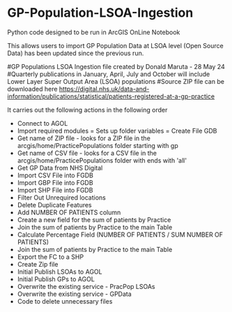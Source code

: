 # GP-Population-LSOA-Ingestion

Python code designed to be run in ArcGIS OnLine Notebook

This allows users to import GP Population Data at LSOA level (Open Source Data) has been updated since the previous run.

#GP Populations LSOA Ingestion file created by Donald Maruta - 28 May 24
#Quarterly publications in January, April, July and October will include Lower Layer Super Output Area (LSOA) populations
#Source ZIP file can be downloaded here https://digital.nhs.uk/data-and-information/publications/statistical/patients-registered-at-a-gp-practice

It carries out the following actions in the following order
 - Connect to AGOL
 - Import required modules
 = Sets up folder variables
 = Create File GDB
 - Get name of ZIP file - looks for a ZIP file in the arcgis/home/PracticePopulations folder starting with gp
 - Get name of CSV file - looks for a CSV file in the arcgis/home/PracticePopulations folder with ends with 'all'
 - Get GP Data from NHS Digital
 - Import CSV File into FGDB
 - Import GBP File into FGDB
 - Import SHP File into FGDB
 - Filter Out Unrequired locations
 - Delete Duplicate Features
 - Add NUMBER OF PATIENTS column
 - Create a new field for the sum of patients by Practice
 - Join the sum of patients by Practice to the main Table
 - Calculate Percentage Field (NUMBER OF PATIENTS / SUM NUMBER OF PATIENTS)
 - Join the sum of patients by Practice to the main Table
 - Export the FC to a SHP
 - Create Zip file
 - Initial Publish LSOAs to AGOL
 - Initial Publish GPs to AGOL
 - Overwrite the existing service - PracPop LSOAs
 - Overwrite the existing service - GPData
 - Code to delete unnecessary files
